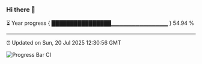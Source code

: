 ### Hi there 👋

⏳ Year progress { ████████████████▁▁▁▁▁▁▁▁▁▁▁▁▁▁ } 54.94 %

---

⏰ Updated on Sun, 20 Jul 2025 12:30:56 GMT

![Progress Bar CI](https://github.com/liununu/liununu/workflows/Progress%20Bar%20CI/badge.svg)
